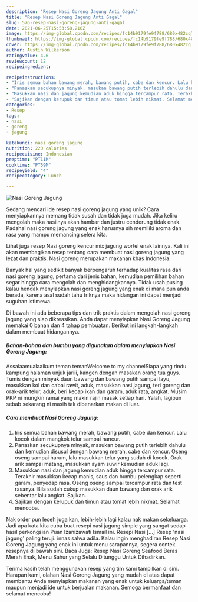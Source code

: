 ```yaml
---
description: "Resep Nasi Goreng Jagung Anti Gagal"
title: "Resep Nasi Goreng Jagung Anti Gagal"
slug: 576-resep-nasi-goreng-jagung-anti-gagal
date: 2021-06-25T15:53:58.210Z
image: https://img-global.cpcdn.com/recipes/fc14b9179fe9f788/680x482cq70/nasi-goreng-jagung-foto-resep-utama.jpg
thumbnail: https://img-global.cpcdn.com/recipes/fc14b9179fe9f788/680x482cq70/nasi-goreng-jagung-foto-resep-utama.jpg
cover: https://img-global.cpcdn.com/recipes/fc14b9179fe9f788/680x482cq70/nasi-goreng-jagung-foto-resep-utama.jpg
author: Austin Wilkerson
ratingvalue: 4.6
reviewcount: 12
recipeingredient:

recipeinstructions:
- "Iris semua bahan bawang merah, bawang putih, cabe dan kencur. Lalu kocok dalam mangkok telur sampai hancur."
- "Panaskan secukupnya minyak, masukan bawang putih terlebih dahulu dan kemudian disusul dengan bawang merah, cabe dan kencur. Oseng oseng sampai harum, lalu masukkan telur yang sudah di kocok. Orak arik sampai matang, masukkan ayam suwir kemudian aduk lagi."
- "Masukkan nasi dan jagung kemudian aduk hingga tercampur rata. Terakhir masukkan kecap manis, saus dan bumbu pelengkap seperti garam, penyedap rasa. Oseng oseng sampai tercampur rata dan test rasanya. Bila sudah cukup masukkan daun bawang dan orak arik sebentar lalu angkat. Sajikan.."
- "Sajikan dengan kerupuk dan timun atau tomat lebih nikmat. Selamat mencoba."
categories:
- Resep
tags:
- nasi
- goreng
- jagung

katakunci: nasi goreng jagung 
nutrition: 220 calories
recipecuisine: Indonesian
preptime: "PT11M"
cooktime: "PT59M"
recipeyield: "4"
recipecategory: Lunch

---
```



![Nasi Goreng Jagung](https://img-global.cpcdn.com/recipes/fc14b9179fe9f788/680x482cq70/nasi-goreng-jagung-foto-resep-utama.jpg)

Sedang mencari ide resep nasi goreng jagung yang unik? Cara menyiapkannya memang tidak susah dan tidak juga mudah. Jika keliru mengolah maka hasilnya akan hambar dan justru cenderung tidak enak. Padahal nasi goreng jagung yang enak harusnya sih memiliki aroma dan rasa yang mampu memancing selera kita.

Lihat juga resep Nasi goreng kencur mix jagung wortel enak lainnya. Kali ini akan membagikan resep tentang cara membuat nasi goreng jagung yang lezat dan praktis. Nasi goreng merupakan makanan khas Indonesia.

Banyak hal yang sedikit banyak berpengaruh terhadap kualitas rasa dari nasi goreng jagung, pertama dari jenis bahan, kemudian pemilihan bahan segar hingga cara mengolah dan menghidangkannya. Tidak usah pusing kalau hendak menyiapkan nasi goreng jagung yang enak di mana pun anda berada, karena asal sudah tahu triknya maka hidangan ini dapat menjadi suguhan istimewa.


Di bawah ini ada beberapa tips dan trik praktis dalam mengolah nasi goreng jagung yang siap dikreasikan. Anda dapat menyiapkan Nasi Goreng Jagung memakai 0 bahan dan 4 tahap pembuatan. Berikut ini langkah-langkah dalam membuat hidangannya.

<!--inarticleads1-->

##### Bahan-bahan dan bumbu yang digunakan dalam menyiapkan Nasi Goreng Jagung:



Assalaamualaaikum teman temanWelcome to my channelSiapa yang rindu kampung halaman unjuk jariii, kangen dengan masakan orang tua guys. Tumis dengan minyak daun bawang dan bawang putih sampai layu, masukkan kol dan cabai rawit, aduk, masukkan nasi jagung, teri goreng dan orak-arik telur, aduk, beri kecap ikan dan garam, aduk rata, angkat. Musim PKP ni mungkin ramai yang makin rajin masak setiap hari. Yalah, lagipun sebab sekarang ni masih tak dibenarkan makan di luar. 

<!--inarticleads2-->

##### Cara membuat Nasi Goreng Jagung:

1. Iris semua bahan bawang merah, bawang putih, cabe dan kencur. Lalu kocok dalam mangkok telur sampai hancur.
1. Panaskan secukupnya minyak, masukan bawang putih terlebih dahulu dan kemudian disusul dengan bawang merah, cabe dan kencur. Oseng oseng sampai harum, lalu masukkan telur yang sudah di kocok. Orak arik sampai matang, masukkan ayam suwir kemudian aduk lagi.
1. Masukkan nasi dan jagung kemudian aduk hingga tercampur rata. Terakhir masukkan kecap manis, saus dan bumbu pelengkap seperti garam, penyedap rasa. Oseng oseng sampai tercampur rata dan test rasanya. Bila sudah cukup masukkan daun bawang dan orak arik sebentar lalu angkat. Sajikan..
1. Sajikan dengan kerupuk dan timun atau tomat lebih nikmat. Selamat mencoba.


Nak order pun leceh juga kan, lebih-lebih lagi kalau nak makan sekeluarga. Jadi apa kata kita cuba buat resepi nasi jagung simple yang sangat sedap hasil perkongsian Puan Izanizawati Ismail‎ ini. Resepi Nasi […] Resep &#39;nasi jagung&#39; paling teruji. innas salwa adila. Kalau ingin menghadiran Resep Nasi Goreng Jagung yang enak ini untuk menu sarapannya, segera contek resepnya di bawah sini. Baca Juga: Resep Nasi Goreng Seafood Beras Merah Enak, Menu Sahur yang Selalu Ditunggu Untuk Dihadirkan. 

Terima kasih telah menggunakan resep yang tim kami tampilkan di sini. Harapan kami, olahan Nasi Goreng Jagung yang mudah di atas dapat membantu Anda menyiapkan makanan yang enak untuk keluarga/teman maupun menjadi ide untuk berjualan makanan. Semoga bermanfaat dan selamat mencoba!
